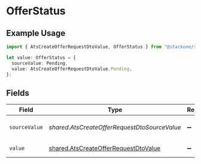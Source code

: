 # OfferStatus

## Example Usage

```typescript
import { AtsCreateOfferRequestDtoValue, OfferStatus } from "@stackone/stackone-client-ts/sdk/models/shared";

let value: OfferStatus = {
  sourceValue: Pending,
  value: AtsCreateOfferRequestDtoValue.Pending,
};
```

## Fields

| Field                                                                                               | Type                                                                                                | Required                                                                                            | Description                                                                                         | Example                                                                                             |
| --------------------------------------------------------------------------------------------------- | --------------------------------------------------------------------------------------------------- | --------------------------------------------------------------------------------------------------- | --------------------------------------------------------------------------------------------------- | --------------------------------------------------------------------------------------------------- |
| `sourceValue`                                                                                       | *shared.AtsCreateOfferRequestDtoSourceValue*                                                        | :heavy_minus_sign:                                                                                  | The source value of the offer status.                                                               | Pending                                                                                             |
| `value`                                                                                             | [shared.AtsCreateOfferRequestDtoValue](../../../sdk/models/shared/atscreateofferrequestdtovalue.md) | :heavy_minus_sign:                                                                                  | The status of the offer.                                                                            | pending                                                                                             |